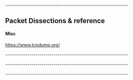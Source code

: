 -------------------------------------------------------------<br/>

## Packet Dissections & reference<br/>

#### Misc<br/>
https://www.tcpdump.org/<br/>


-------------------------------------------------------------<br/>


-------------------------------------------------------------<br/>


-------------------------------------------------------------<br/>